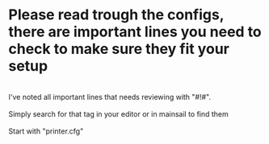 <h1> Please read trough the configs, there are important lines you need to check to make sure they fit your setup</h1>
<br />I've noted all important lines that needs reviewing with "#!#".<br />
<br>Simply search for that tag in your editor or in mainsail to find them</br>
<br>Start with "printer.cfg"</br>